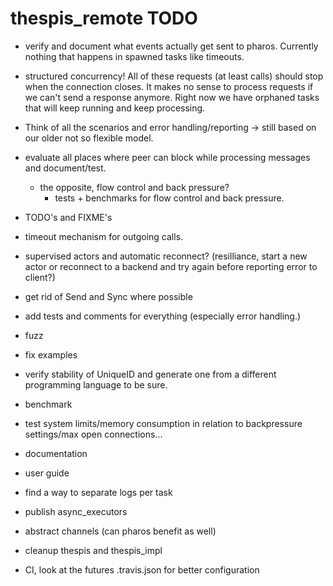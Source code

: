# thespis_remote TODO

- verify and document what events actually get sent to pharos. Currently nothing that happens in spawned tasks like timeouts.


- structured concurrency! All of these requests (at least calls) should stop when the connection
 closes. It makes no sense to process requests if we can't send a response anymore. Right now
 we have orphaned tasks that will keep running and keep processing.


- Think of all the scenarios and error handling/reporting -> still based on our older not so flexible model.
- evaluate all places where peer can block while processing messages and document/test.
  - the opposite, flow control and back pressure?
    - tests + benchmarks for flow control and back pressure.

- TODO's and FIXME's
- timeout mechanism for outgoing calls.
- supervised actors and automatic reconnect? (resilliance, start a new actor or reconnect to a backend and try again before reporting error to client?)
- get rid of Send and Sync where possible
- add tests and comments for everything (especially error handling.)
- fuzz

- fix examples
- verify stability of UniqueID and generate one from a different programming language to be sure.
- benchmark
- test system limits/memory consumption in relation to backpressure settings/max open connections...
- documentation
- user guide

- find a way to separate logs per task
- publish async_executors
- abstract channels (can pharos benefit as well)
- cleanup thespis and thespis_impl
- CI, look at the futures .travis.json for better configuration
